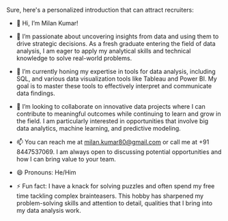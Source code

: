 Sure, here's a personalized introduction that can attract recruiters:

-  👋 Hi, I’m Milan Kumar!

-  👀 I’m passionate about uncovering insights from data and using them to drive strategic decisions. As a fresh graduate entering the field of data analysis, I am eager to apply my analytical skills and technical knowledge to solve real-world problems.

-  🌱 I’m currently honing my expertise in tools for data analysis, including SQL, and various data visualization tools like Tableau and Power BI. My goal is to master these tools to effectively interpret and communicate data findings.

-  💞️ I’m looking to collaborate on innovative data projects where I can contribute to meaningful outcomes while continuing to learn and grow in the field. I am particularly interested in opportunities that involve big data analytics, machine learning, and predictive modeling.

-  📫 You can reach me at milan.kumar80@gmail.com or call me at +91 8447537069. I am always open to discussing potential opportunities and how I can bring value to your team.

-  😄 Pronouns: He/Him

-  ⚡ Fun fact: I have a knack for solving puzzles and often spend my free time tackling complex brainteasers. This hobby has sharpened my problem-solving skills and attention to detail, qualities that I bring into my data analysis work.
